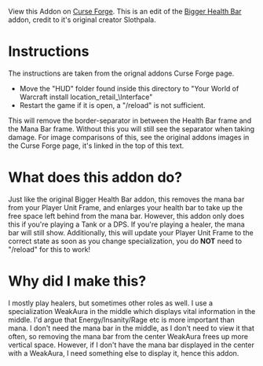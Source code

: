 View this Addon on [Curse Forge](https://www.curseforge.com/wow/addons/bigger-health-bar-qvantry-edit).
This is an edit of the [Bigger Health Bar](https://www.curseforge.com/wow/addons/biggerhealthbar) addon, credit to it's original creator Slothpala.

# Instructions
The instructions are taken from the orignal addons Curse Forge page.

* Move the "HUD" folder found inside this directory to "Your World of Warcraft install location\_retail_\Interface"
* Restart the game if it is open, a "/reload" is not sufficient.

This will remove the border-separator in between the Health Bar frame and the Mana Bar frame.
Without this you will still see the separator when taking damage. For image comparisons of this, see the original addons images in the Curse Forge page, it's linked in the top of this text.

# What does this addon do?
Just like the original Bigger Health Bar addon, this removes the mana bar from your Player Unit Frame, and enlarges your health bar to take up the free space left behind from the mana bar. However, this addon only does this if you're playing a Tank or a DPS. If you're playing a healer, the mana bar will still show.
Additionally, this will update your Player Unit Frame to the correct state as soon as you change specialization, you do **NOT** need to "/reload" for this to work!

# Why did I make this?
I mostly play healers, but sometimes other roles as well. I use a specialization WeakAura in the middle which displays vital information in the middle. I'd argue that Energy/Insanity/Rage etc is more important than mana. I don't need the mana bar in the middle, as I don't need to view it that often, so removing the mana bar from the center WeakAura frees up more vertical space. However, if I don't have the mana bar displayed in the center with a WeakAura, I need something else to display it, hence this addon.

